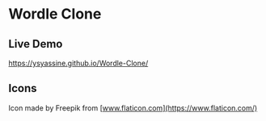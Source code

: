 # Wordle Clone

## Live Demo
https://ysyassine.github.io/Wordle-Clone/

## Icons
Icon made by Freepik from [www.flaticon.com](https://www.flaticon.com/)